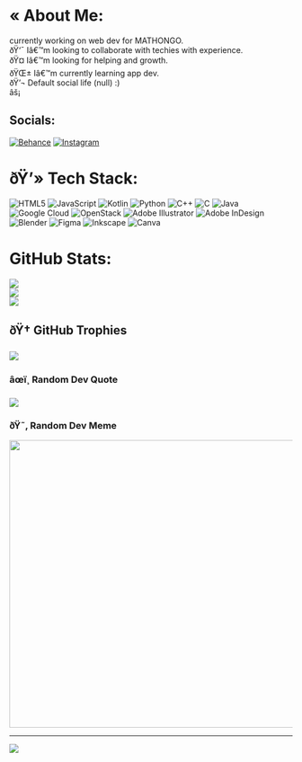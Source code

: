 # « About Me:
currently working on web dev for MATHONGO.<br>ðŸ‘¯ Iâ€™m looking to collaborate with techies with experience.<br>ðŸ¤ Iâ€™m looking for helping and growth.<br>ðŸŒ± Iâ€™m currently learning app dev.<br>ðŸ’¬ Default social life (null) :)<br>âš¡ 


## Socials:
[![Behance](https://img.shields.io/badge/Behance-1769ff?logo=behance&logoColor=white)](https://behance.net/Kailash) [![Instagram](https://img.shields.io/badge/Instagram-%23E4405F.svg?logo=Instagram&logoColor=white)](https://instagram.com/Kailash11220) 

# ðŸ’» Tech Stack:
![HTML5](https://img.shields.io/badge/html5-%23E34F26.svg?style=for-the-badge&logo=html5&logoColor=white) ![JavaScript](https://img.shields.io/badge/javascript-%23323330.svg?style=for-the-badge&logo=javascript&logoColor=%23F7DF1E) ![Kotlin](https://img.shields.io/badge/kotlin-%230095D5.svg?style=for-the-badge&logo=kotlin&logoColor=white) ![Python](https://img.shields.io/badge/python-3670A0?style=for-the-badge&logo=python&logoColor=ffdd54) ![C++](https://img.shields.io/badge/c++-%2300599C.svg?style=for-the-badge&logo=c%2B%2B&logoColor=white) ![C](https://img.shields.io/badge/c-%2300599C.svg?style=for-the-badge&logo=c&logoColor=white) ![Java](https://img.shields.io/badge/java-%23ED8B00.svg?style=for-the-badge&logo=java&logoColor=white) ![Google Cloud](https://img.shields.io/badge/Google%20Cloud-%234285F4.svg?style=for-the-badge&logo=google-cloud&logoColor=white) ![OpenStack](https://img.shields.io/badge/Openstack-%23f01742.svg?style=for-the-badge&logo=openstack&logoColor=white) ![Adobe Illustrator](https://img.shields.io/badge/adobeillustrator-%23FF9A00.svg?style=for-the-badge&logo=adobeillustrator&logoColor=white) ![Adobe InDesign](https://img.shields.io/badge/Adobe%20InDesign-49021F?style=for-the-badge&logo=adobeindesign&logoColor=white) ![Blender](https://img.shields.io/badge/blender-%23F5792A.svg?style=for-the-badge&logo=blender&logoColor=white) 	![Figma](https://img.shields.io/badge/figma-%23F24E1E.svg?style=for-the-badge&logo=figma&logoColor=white) ![Inkscape](https://img.shields.io/badge/Inkscape-e0e0e0?style=for-the-badge&logo=inkscape&logoColor=080A13) ![Canva](https://img.shields.io/badge/Canva-%2300C4CC.svg?style=for-the-badge&logo=Canva&logoColor=white)
# GitHub Stats:
![](https://github-readme-stats.vercel.app/api?username=Kailash11220&theme=nightowl&hide_border=false&include_all_commits=false&count_private=false)<br/>
![](https://github-readme-streak-stats.herokuapp.com/?user=Kailash11220&theme=nightowl&hide_border=false)<br/>
![](https://github-readme-stats.vercel.app/api/top-langs/?username=Kailash11220&theme=nightowl&hide_border=false&include_all_commits=false&count_private=false&layout=compact)

## ðŸ† GitHub Trophies
![](https://github-profile-trophy.vercel.app/?username=Kailash11220&theme=radical&no-frame=false&no-bg=true&margin-w=4)

### âœï¸ Random Dev Quote
![](https://quotes-github-readme.vercel.app/api?type=horizontal&theme=radical)

### ðŸ˜‚ Random Dev Meme
<img src="https://random-memer.herokuapp.com/" width="512px"/>

---
[![](https://visitcount.itsvg.in/api?id=Kailash11220&icon=3&color=9)](https://visitcount.itsvg.in)

<!-- Proudly created with GPRM ( https://gprm.itsvg.in ) -->
